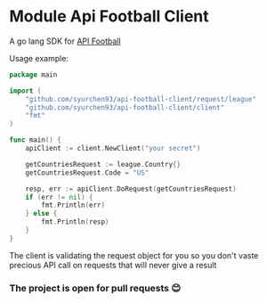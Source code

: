 Module Api Football Client
=================

A go lang SDK for [API Football](https://www.api-football.com/documentation-v3)

Usage example:
```go
package main

import (
	"github.com/syurchen93/api-football-client/request/league"
	"github.com/syurchen93/api-football-client/client"
	"fmt"
)

func main() {
	apiClient := client.NewClient("your secret")

	getCountriesRequest := league.Country{}
	getCountriesRequest.Code = "US"

	resp, err := apiClient.DoRequest(getCountriesRequest)
	if (err != nil) {
		fmt.Println(err)
	} else {
		fmt.Println(resp)
	}
}
```
The client is validating the request object for you so you don't vaste precious API call on requests that will never give a result
### The project is open for pull requests 😊